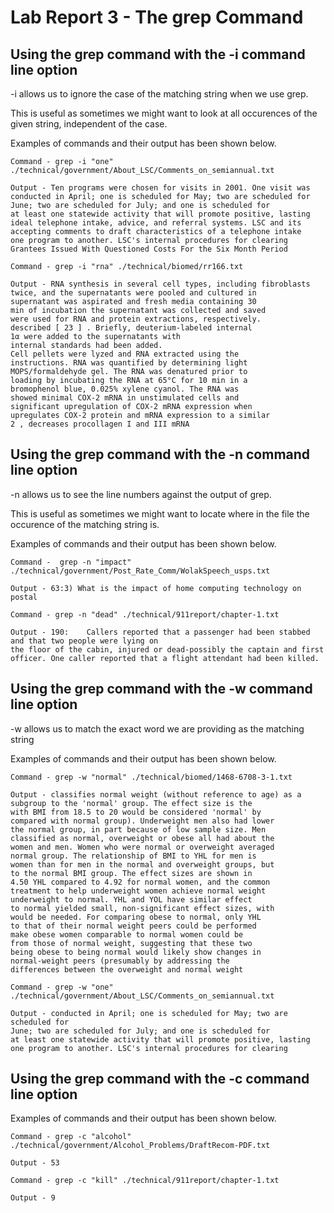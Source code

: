 # Lab Report 3 - The grep Command

## Using the grep command with the -i command line option

-i allows us to ignore the case of the matching string when we use grep.

This is useful as sometimes we might want to look at all occurences of the given string,
independent of the case.

Examples of commands and their output has been shown below.

```
Command - grep -i "one" ./technical/government/About_LSC/Comments_on_semiannual.txt

Output - Ten programs were chosen for visits in 2001. One visit was
conducted in April; one is scheduled for May; two are scheduled for
June; two are scheduled for July; and one is scheduled for
at least one statewide activity that will promote positive, lasting
ideal telephone intake, advice, and referral systems. LSC and its
accepting comments to draft characteristics of a telephone intake
one program to another. LSC's internal procedures for clearing
Grantees Issued With Questioned Costs For the Six Month Period
```

```
Command - grep -i "rna" ./technical/biomed/rr166.txt 

Output - RNA synthesis in several cell types, including fibroblasts
twice, and the supernatants were pooled and cultured in
supernatant was aspirated and fresh media containing 30
min of incubation the supernatant was collected and saved
were used for RNA and protein extractions, respectively.
described [ 23 ] . Briefly, deuterium-labeled internal
1α were added to the supernatants with
internal standards had been added.
Cell pellets were lyzed and RNA extracted using the
instructions. RNA was quantified by determining light
MOPS/formaldehyde gel. The RNA was denatured prior to
loading by incubating the RNA at 65°C for 10 min in a
bromophenol blue, 0.025% xylene cyanol. The RNA was
showed minimal COX-2 mRNA in unstimulated cells and
significant upregulation of COX-2 mRNA expression when
upregulates COX-2 protein and mRNA expression to a similar
2 , decreases procollagen I and III mRNA
```

## Using the grep command with the -n command line option

-n allows us to see the line numbers against the output of grep. 

This is useful as sometimes we might want to locate where in the file
the occurence of the matching string is.

Examples of commands and their output has been shown below.

```
Command -  grep -n "impact" ./technical/government/Post_Rate_Comm/WolakSpeech_usps.txt

Output - 63:3) What is the impact of home computing technology on postal
```

```
Command - grep -n "dead" ./technical/911report/chapter-1.txt       
                 
Output - 190:    Callers reported that a passenger had been stabbed and that two people were lying on 
the floor of the cabin, injured or dead-possibly the captain and first officer. One caller reported that a flight attendant had been killed.
```

## Using the grep command with the -w command line option

-w allows us to match the exact word we are providing as the matching string

Examples of commands and their output has been shown below.

```
Command - grep -w "normal" ./technical/biomed/1468-6708-3-1.txt

Output - classifies normal weight (without reference to age) as a
subgroup to the 'normal' group. The effect size is the
with BMI from 18.5 to 20 would be considered 'normal' by
compared with normal group). Underweight men also had lower
the normal group, in part because of low sample size. Men
classified as normal, overweight or obese all had about the
women and men. Women who were normal or overweight averaged
normal group. The relationship of BMI to YHL for men is
women than for men in the normal and overweight groups, but
to the normal BMI group. The effect sizes are shown in
4.50 YHL compared to 4.92 for normal women, and the common
treatment to help underweight women achieve normal weight
underweight to normal. YHL and YOL have similar effect
to normal yielded small, non-significant effect sizes, with
would be needed. For comparing obese to normal, only YHL
to that of their normal weight peers could be performed
make obese women comparable to normal women could be
from those of normal weight, suggesting that these two
being obese to being normal would likely show changes in
normal-weight peers (presumably by addressing the
differences between the overweight and normal weight
```

```
Command - grep -w "one" ./technical/government/About_LSC/Comments_on_semiannual.txt

Output - conducted in April; one is scheduled for May; two are scheduled for
June; two are scheduled for July; and one is scheduled for
at least one statewide activity that will promote positive, lasting
one program to another. LSC's internal procedures for clearing
```


## Using the grep command with the -c command line option

Examples of commands and their output has been shown below.

```
Command - grep -c "alcohol" ./technical/government/Alcohol_Problems/DraftRecom-PDF.txt

Output - 53
```

```
Command - grep -c "kill" ./technical/911report/chapter-1.txt

Output - 9
```
